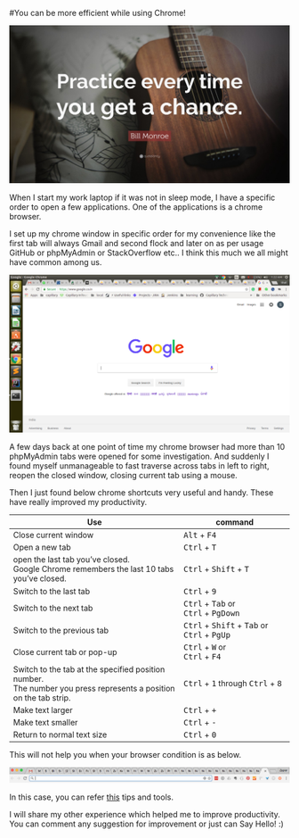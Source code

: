#You can be more efficient while using Chrome!


![](./chrome_shortcuts/chrome_shortcut.jpeg)

When I start my work laptop if it was not in sleep mode, I have a specific order to open a few applications. One of the applications is a chrome browser.

I set up my chrome window in specific order for my convenience like the first tab will always Gmail and second flock and later on as per usage GitHub or phpMyAdmin or StackOverflow etc.. I think this much we all might have common among us.


![](./chrome_shortcuts/chrome_tabs.png)


A few days back at one point of time my chrome browser had more than 10 phpMyAdmin tabs were opened for some investigation. And suddenly I found myself unmanageable to fast traverse across tabs in left to right, reopen the closed window, closing current tab using a mouse.

Then I just found below chrome shortcuts very useful and handy. These have really improved my productivity.

Use | command
--- | ---
Close current window | <kbd>Alt</kbd> + <kbd>F4</kbd>
Open a new tab | <kbd>Ctrl</kbd> + <kbd>T</kbd> 
open the last tab you’ve closed. <br/> Google Chrome remembers the last 10 tabs you’ve closed. | <kbd>Ctrl</kbd> + <kbd>Shift</kbd> + <kbd>T</kbd>
Switch to the last tab | <kbd>Ctrl</kbd> + <kbd>9</kbd>
Switch to the next tab | <kbd>Ctrl</kbd> + <kbd>Tab</kbd> or <br/> <kbd>Ctrl</kbd> + <kbd>PgDown</kbd>
Switch to the previous tab | <kbd>Ctrl</kbd> + <kbd>Shift</kbd> + <kbd>Tab</kbd> or  <kbd>Ctrl</kbd> + <kbd>PgUp</kbd>
Close current tab or pop-up | <kbd>Ctrl</kbd> + <kbd>W</kbd> or<br/> <kbd>Ctrl</kbd> + <kbd>F4</kbd>
Switch to the tab at the specified position number. <br/>The number you press represents a position on the tab strip. | <kbd>Ctrl</kbd> + <kbd>1</kbd> through <kbd>Ctrl</kbd> + <kbd>8</kbd>
Make text larger | <kbd>Ctrl</kbd> + <kbd>+</kbd>
Make text smaller | <kbd>Ctrl</kbd> + <kbd>-</kbd> 
Return to normal text size  | <kbd>Ctrl</kbd> + <kbd>0</kbd>


This will not help you when your browser condition is as below.

![](./chrome_shortcuts/tabs_tabs.png)


In this case, you can refer [this](https://zapier.com/blog/chrome-firefox-tab-extensions/) tips and tools.

I will share my other experience which helped me to improve productivity. You can comment any suggestion for improvement or just can Say Hello! :)